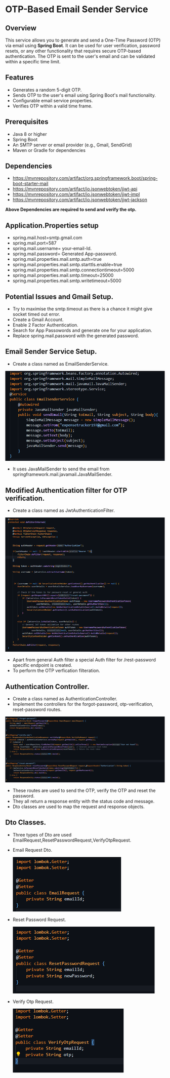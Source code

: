 # OTP-Based Email Sender Service

## Overview

This service allows you to generate and send a One-Time Password (OTP) via email using **Spring Boot**. It can be used for user verification, password resets, or any other functionality that requires secure OTP-based authentication. The OTP is sent to the user's email and can be validated within a specific time limit.

## Features

- Generates a random 5-digit OTP.
- Sends OTP to the user's email using Spring Boot's mail functionality.
- Configurable email service properties.
- Verifies OTP within a valid time frame.

## Prerequisites

- Java 8 or higher
- Spring Boot
- An SMTP server or email provider (e.g., Gmail, SendGrid)
- Maven or Gradle for dependencies

## Dependencies
- https://mvnrepository.com/artifact/org.springframework.boot/spring-boot-starter-mail
- https://mvnrepository.com/artifact/io.jsonwebtoken/jjwt-api
- https://mvnrepository.com/artifact/io.jsonwebtoken/jjwt-impl
- https://mvnrepository.com/artifact/io.jsonwebtoken/jjwt-jackson

**Above Dependencies are required to send and verify the otp.**

## Application.Properties setup
- spring.mail.host=smtp.gmail.com
- spring.mail.port=587
- spring.mail.username= your-email-Id.
- spring.mail.password= Generated App-password. 
- spring.mail.properties.mail.smtp.auth=true
- spring.mail.properties.mail.smtp.starttls.enable=true
- spring.mail.properties.mail.smtp.connectiontimeout=5000
- spring.mail.properties.mail.smtp.timeout=25000
- spring.mail.properties.mail.smtp.writetimeout=5000

## Potential Issues and Gmail Setup.
- Try to maximise the smtp.timeout as there is a chance it might give socket timed out error.
- Create a Gmail Account.
- Enable 2 Factor Authentication.
- Search for App Passowords and generate one for your application.
- Replace spring.mail.password with the generated password.

## Email Sender Service Setup.
- Create a class named as EmailSenderService.

![alt text](image.png)

- It uses JavaMailSender to send the email from springframework.mail.javamail.JavaMailSender.

## Modified Authentication filter for OTP verification.
- Create a class named as JwtAuthenticationFilter.

![alt text](image-1.png)

- Apart from general Auth filter a special Auth filter for /rest-password specific endpoint is created.
- To perform the OTP verfication filteration.

## Authentication Controller.
- Create a class named as AuthenticationController.
- Implement the controllers for the forgot-password, otp-verification, reset-password routes.

![alt text](image-2.png)

- These routes are used to send the OTP, verify the OTP and reset the password.
- They all return a response entity with the status code and message.
- Dto classes are used to map the request and response objects.

## Dto Classes.
- Three types of Dto are used EmailRequest,ResetPasswordRequest,VerifyOtpRequest.

- Email Request Dto.

     ![alt text](image-3.png)

- Reset Password Request.

    ![alt text](image-4.png)

- Verify Otp Request.

    ![alt text](image-5.png)

